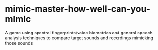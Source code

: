 # mimic-master-how-well-can-you-mimic
A game using spectral fingerprints/voice biometrics and general speech analysis techniques to compare target sounds and recordings mimicking those sounds
